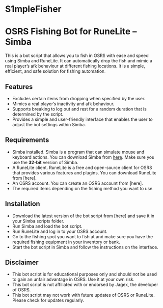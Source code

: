 # S1mpleFisher
# OSRS Fishing Bot for RuneLite – Simba

This is a bot script that allows you to fish in OSRS with ease and speed using Simba and RuneLite. It can automatically drop the fish and mimic a real player’s afk behaviour at different fishing locations. It is a simple, efficient, and safe solution for fishing automation.

## Features
- Excludes certain items from dropping when specified by the user.
- Mimics a real player’s inactivity and afk behaviour.
- Supports breaking to log out and rest for a random duration that is determined by the script.
- Provides a simple and user-friendly interface that enables the user to adjust the bot settings within Simba.

## Requirements
- Simba installed. Simba is a program that can simulate mouse and keyboard actions. You can download Simba from [here](https://github.com/Villavu/Simba/releases/download/simba1400-release/Simba-Win32.exe). Make sure you use the **32-bit** version of Simba.
- A RuneLite client. RuneLite is a free and open-source client for OSRS that provides various features and plugins. You can download RuneLite from [here].
- An OSRS account. You can create an OSRS account from [here].
- The required items depending on the fishing method you want to use.

## Installation
- Download the latest version of the bot script from [here] and save it in your Simba scripts folder.
- Run Simba and load the bot script.
- Run RuneLite and log in to your OSRS account.
- Go to the fishing spot you want to fish at and make sure you have the required fishing equipment in your inventory or bank.
- Start the bot script in Simba and follow the instructions on the interface.

## Disclaimer
- This bot script is for educational purposes only and should not be used to gain an unfair advantage in OSRS. Use it at your own risk.
- This bot script is not affiliated with or endorsed by Jagex, the developer of OSRS.
- This bot script may not work with future updates of OSRS or RuneLite. Please check for updates regularly.
